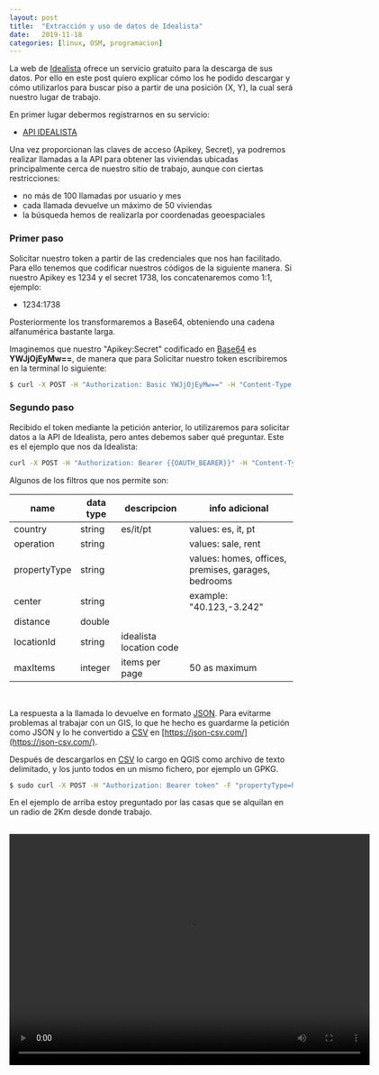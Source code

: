 ```yaml
---
layout: post
title:  "Extracción y uso de datos de Idealista"
date:   2019-11-18
categories: [linux, OSM, programacion]
---
```


La web de [Idealista](https://www.idealista.com/) ofrece un servicio gratuito para la descarga de sus datos.
Por ello en este post quiero explicar cómo los he podido descargar y cómo utilizarlos para buscar piso a partir de
una posición (X, Y), la cual será nuestro lugar de trabajo.

En primer lugar debermos registrarnos en su servicio:

+ [API IDEALISTA](https://developers.idealista.com/access-request)

Una vez proporcionan las claves de acceso (Apikey, Secret), ya podremos realizar llamadas a la API para obtener las viviendas ubicadas principalmente 
cerca de nuestro sitio de trabajo, aunque con ciertas restricciones: 
+ no más de 100 llamadas por usuario y mes  
+ cada llamada devuelve un máximo de 50 viviendas
+ la búsqueda hemos de realizarla por coordenadas geoespaciales 

### Primer paso

Solicitar nuestro token a partir de las credenciales que nos han facilitado. Para ello tenemos que codificar nuestros códigos
de la siguiente manera. Si nuestro Apikey es 1234 y el secret 1738, los concatenaremos como 1:1, ejemplo:
+ 1234:1738

Posteriormente los transformaremos a Base64, obteniendo una cadena alfanumérica bastante larga.

Imaginemos que nuestro "Apikey:Secret" codificado en [Base64](https://www.base64encode.org/) es **YWJjOjEyMw==**, de manera que para Solicitar nuestro
token escribiremos en la terminal lo siguiente:

```bash
$ curl -X POST -H "Authorization: Basic YWJjOjEyMw==" -H "Content-Type: application/x-www-form-urlencoded" -d 'grant_type=client_credentials&scope=read' "https://api.idealista.com/oauth/token" -k
```

### Segundo paso

Recibido el token mediante la petición anterior, lo utilizaremos para solicitar datos a la API de Idealista, pero antes debemos saber qué preguntar. Este es el ejemplo
que nos da Idealista: 

```bash
curl -X POST -H "Authorization: Bearer {{OAUTH_BEARER}}" -H "Content-Type: multipart/form-data;" -F "center=40.430,-3.702" -F "propertyType=homes" -F "distance=15000" -F "operation=sale" "https://api.idealista.com/3.5/es/search"
```

Algunos de los filtros que nos permite son:

|name           |data type  |descripcion            |info adicional                                     |
|---------------|-----------|-----------------------|---------------------------------------------------|
|country        |string     |es/it/pt               |values: es, it, pt                                 | 
|operation      |string     |                       |values: sale, rent                                 |
|propertyType   |string     |                       |values: homes, offices, premises, garages, bedrooms|
|center         |string     |                       |example: "40.123,-3.242"                           |
|distance       |double     |                       |                                                   |
|locationId     |string     |idealista location code|                                                   |
|maxItems       |integer    |items per page         |50 as maximum                                      |

<br>

La respuesta a la llamada lo devuelve en formato [JSON](https://joancano.github.io/data/idealista/ide.json). Para evitarme problemas al trabajar con un GIS, lo que he hecho es guardarme la petición
como JSON y lo he convertido a [CSV](https://joancano.github.io/data/idealista/ide.csv) en [https://json-csv.com/](https://json-csv.com/).

Después de descargarlos en [CSV](https://joancano.github.io/data/idealista/ide.csv) lo cargo en QGIS como archivo de texto delimitado, y los junto todos en un mismo fichero, por ejemplo un GPKG.


```bash
$ sudo curl -X POST -H "Authorization: Bearer token" -F "propertyType=homes" -F "center=41.655851,-0.91080369"  -F "distance=2000" -F "operation=rent" -F "maxItems=50" "https://api.idealista.com/3.5/es/search">ide.json
```

En el ejemplo de arriba estoy preguntado por las casas que se alquilan en un radio de 2Km desde donde trabajo.

<br>

<video width="640" height="410" controls>
  <source src="https://joancano.github.io/data/idealista/ide.mp4" type="video/mp4">
</video>